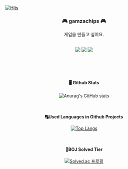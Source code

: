 [![Hits](https://hits.seeyoufarm.com/api/count/incr/badge.svg?url=https%3A%2F%2Fgithub.com%2Fgamzachips&count_bg=%2379C83D&title_bg=%23555555&icon=&icon_color=%23E7E7E7&title=hits&edge_flat=false)](https://hits.seeyoufarm.com)

<div align=center>


###  🎮 gamzachips 🎮 

게임을 만들고 싶어요.
  
<br/>
  
<img src="https://img.shields.io/badge/C++-00599C?style=plastic&logo=cplusplus&logoColor=black"/>

<img src="https://img.shields.io/badge/UnrealEngine-0E1128?style=plastic&logo=unrealengine&logoColor=white"/>

<img src="https://img.shields.io/badge/Unity-FFFFFF?style=plastic&logo=unity&logoColor=black"/>

<br/><br/><br/>
  
    
#### 🖥️ Github Stats
![Anurag's GitHub stats](https://github-readme-stats.vercel.app/api?username=gamzachips&show_icons=true&theme=radical)
  
<br/>
  
#### 🔠Used Languages in Github Projects
[![Top Langs](https://github-readme-stats.vercel.app/api/top-langs/?username=gamzachips&layout=compact)](https://github.com/gamzachips/github-readme-stats)

<br/>

#### 🏅BOJ Solved Tier
[![Solved.ac
프로필](http://mazassumnida.wtf/api/generate_badge?boj=ein1013)](https://solved.ac/ein1013) 
  

</div>



<!--
**gamzachips/gamzachips** is a ✨ _special_ ✨ repository because its `README.md` (this file) appears on your GitHub profile.

Here are some ideas to get you started:

- 🔭 I’m currently working on ...
- 🌱 I’m currently learning ...
- 👯 I’m looking to collaborate on ...
- 🤔 I’m looking for help with ...
- 💬 Ask me about ...
- 📫 How to reach me: ...
- 😄 Pronouns: ...
- ⚡ Fun fact: ...
-->
